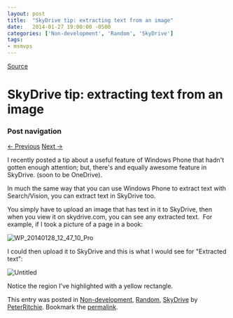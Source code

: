 ```yaml
---
layout: post
title:  "SkyDrive tip: extracting text from an image"
date:   2014-01-27 19:00:00 -0500
categories: ['Non-development', 'Random', 'SkyDrive']
tags:
- msmvps
---
```

[Source](http://pr-blog.azurewebsites.net/2014/01/28/skydrive-tip-extracting-text-from-an-image/ "Permalink to SkyDrive tip: extracting text from an image")

# SkyDrive tip: extracting text from an image

### Post navigation

[← Previous][1] [Next →][2]

I recently posted a tip about a useful feature of Windows Phone that hadn't gotten enough attention; but, there's and equally awesome feature in SkyDrive. (soon to be OneDrive).

In much the same way that you can use Windows Phone to extract text with Search/Vision, you can extract text in SkyDrive too.

You simply have to upload an image that has text in it to SkyDrive, then when you view it on skydrive.com, you can see any extracted text.  For example, if I took a picture of a page in a book:

![WP_20140128_12_47_10_Pro][3]

I could then upload it to SkyDrive and this is what I would see for "Extracted text":

![Untitled][4]

Notice the region I've highlighted with a yellow rectangle.  

This entry was posted in [Non-development][5], [Random][6], [SkyDrive][7] by [PeterRitchie][8]. Bookmark the [permalink][9]. 

[1]: http://pr-blog.azurewebsites.net/2014/01/20/windows-phone-8-tip-copy-and-paste-from-paper-book/
[2]: http://pr-blog.azurewebsites.net/2014/02/02/the-case-of-the-enigmatic-error-0x89721200/
[3]: http://pr-blog.azurewebsites.net/wp-content/uploads/2014/01/WP_20140128_12_47_10_Pro_thumb.jpg "WP_20140128_12_47_10_Pro"
[4]: http://pr-blog.azurewebsites.net/wp-content/uploads/2014/01/Untitled_thumb.png "Untitled"
[5]: http://pr-blog.azurewebsites.net/category/nondev/
[6]: http://pr-blog.azurewebsites.net/category/random/
[7]: http://pr-blog.azurewebsites.net/category/skydrive/
[8]: http://pr-blog.azurewebsites.net/author/peterritchie/
[9]: http://pr-blog.azurewebsites.net/2014/01/28/skydrive-tip-extracting-text-from-an-image/ "Permalink to SkyDrive tip: extracting text from an image"

